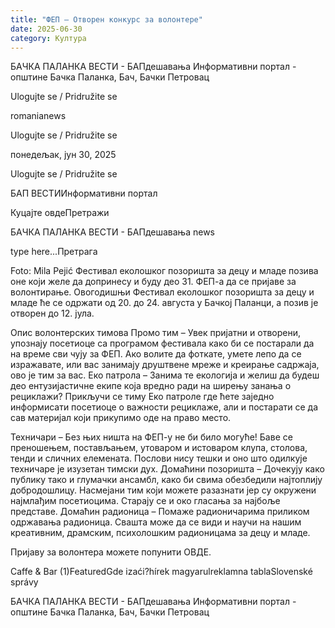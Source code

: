 ```yaml
---
title: "ФЕП – Отворен конкурс за волонтере"
date: 2025-06-30
category: Култура
---
```


БАЧКА ПАЛАНКА ВЕСТИ - БАПдешавања Информативни портал - општине Бачка Паланка, Бач, Бачки Петровац

Ulogujte se / Pridružite se

romanianews

Ulogujte se / Pridružite se

понедељак, јун 30, 2025

Ulogujte se / Pridružite se

БАП ВЕСТИИнформативни портал

Куцајте овдеПретражи

БАЧКА ПАЛАНКА ВЕСТИ - БАПдешавања news

type here...Претрага

Foto: Mila Pejić 
            Фестивал еколошког позоришта за децу и младе позива оне који желе да допринесу и буду део 31. ФЕП-а да се пријаве за волонтирање. Овогодишњи Фестивал еколошког позоришта за децу и младе ће се одржати од 20. до 24. августа у Бачкој Паланци, а позив је отворен до 12. јула.

Опис волонтерских тимова
Промо тим – Увек пријатни и отворени, упознају посетиоце са програмом фестивала како би се постарали да на време сви чују за ФЕП. Ако волите да фоткате, умете лепо да се изражавате, или вас занимају друштвене мреже и креирање садржаја, ово је тим за вас.
Еко патрола – Занима те екологија и желиш да будеш део ентузијастичне екипе која вредно ради на ширењу занања о рециклажи? Прикључи се тиму Еко патроле где ћете заједно информисати посетиоце о важности рециклаже, али и постарати се да сав материјал који прикупимо оде на право место.


Техничари – Без њих ништа на ФЕП-у не би било могуће! Баве се преношењем, постављањем, утоваром и истоваром клупа, столова, тенди и сличних елемената. Послови нису тешки и оно што одилкује техничаре је изузетан тимски дух.
Домаћини позоришта – Дочекују како публику тако и глумачки ансамбл, како би свима обезбедили најтоплију добродошлицу. Насмејани тим који можете разазнати јер су окружени најмлађим посетиоцима. Старају се и око гласања за најбоље представе.
Домаћин радионица – Помаже радионичарима приликом одржавања радионица. Свашта може да се види и научи на нашим креативним, драмским, психолошким радионицама за децу и младе.


Пријаву за волонтера можете попунити ОВДЕ.

Caffe & Bar (1)FeaturedGde izaći?hírek magyarulreklamna tablaSlovenské správy

БАЧКА ПАЛАНКА ВЕСТИ - БАПдешавања Информативни портал - општине Бачка Паланка, Бач, Бачки Петровац
